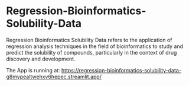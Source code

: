 # Regression-Bioinformatics-Solubility-Data
Regression Bioinformatics Solubility Data refers to the application of regression analysis techniques in the field of bioinformatics to study and predict the solubility of compounds, particularly in the context of drug discovery and development.

The App is running at: https://regression-bioinformatics-solubility-data-g8mypealtwehxv6hepec.streamlit.app/

